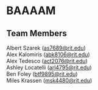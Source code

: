 # BAAAAM

## Team Members

Albert Szarek (as7689@rit.edu)  
Alex Kalomiris (abk8106@rit.edu)  
Alex Tedesco (act2076@rit.edu)  
Ashley Locatelli (arl4795@rit.edu)  
Ben Foley (btf9895@rit.edu)  
Miles Krassen (msk4480@rit.edu)  
